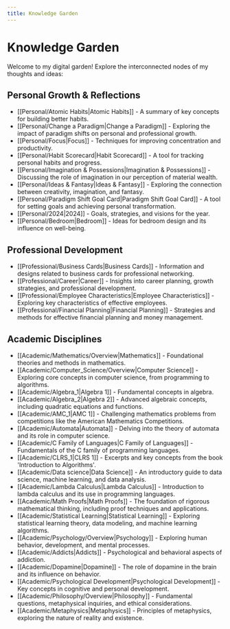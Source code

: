 ```yaml
---
title: Knowledge Garden
---
```


# Knowledge Garden

Welcome to my digital garden! Explore the interconnected nodes of my thoughts and ideas:
## Personal Growth & Reflections
- [[Personal/Atomic Habits|Atomic Habits]] - A summary of key concepts for building better habits.
- [[Personal/Change a Paradigm|Change a Paradigm]] - Exploring the impact of paradigm shifts on personal and professional growth.
- [[Personal/Focus|Focus]] - Techniques for improving concentration and productivity.
- [[Personal/Habit Scorecard|Habit Scorecard]] - A tool for tracking personal habits and progress.
- [[Personal/Imagination & Possessions|Imagination & Possessions]] - Discussing the role of imagination in our perception of material wealth.
- [[Personal/Ideas & Fantasy|Ideas & Fantasy]] - Exploring the connection between creativity, imagination, and fantasy.
- [[Personal/Paradigm Shift Goal Card|Paradigm Shift Goal Card]] - A tool for setting goals and achieving personal transformation.
- [[Personal/2024|2024]] - Goals, strategies, and visions for the year.
- [[Personal/Bedroom|Bedroom]] - Ideas for bedroom design and its influence on well-being.

## Professional Development
- [[Professional/Business Cards|Business Cards]] - Information and designs related to business cards for professional networking.
- [[Professional/Career|Career]] - Insights into career planning, growth strategies, and professional development.
- [[Professional/Employee Characteristics|Employee Characteristics]] - Exploring key characteristics of effective employees.
- [[Professional/Financial Planning|Financial Planning]] - Strategies and methods for effective financial planning and money management.

## Academic Disciplines
- [[Academic/Mathematics/Overview|Mathematics]] - Foundational theories and methods in mathematics.
- [[Academic/Computer_Science/Overview|Computer Science]] - Exploring core concepts in computer science, from programming to algorithms.
- [[Academic/Algebra_1|Algebra 1]] - Fundamental concepts in algebra.
- [[Academic/Algebra_2|Algebra 2]] - Advanced algebraic concepts, including quadratic equations and functions.
- [[Academic/AMC_1|AMC 1]] - Challenging mathematics problems from competitions like the American Mathematics Competitions.
- [[Academic/Automata|Automata]] - Delving into the theory of automata and its role in computer science.
- [[Academic/C Family of Languages|C Family of Languages]] - Fundamentals of the C family of programming languages.
- [[Academic/CLRS_1|CLRS 1]] - Excerpts and key concepts from the book 'Introduction to Algorithms'.
- [[Academic/Data science|Data Science]] - An introductory guide to data science, machine learning, and data analysis.
- [[Academic/Lambda Calculus|Lambda Calculus]] - Introduction to lambda calculus and its use in programming languages.
- [[Academic/Math Proofs|Math Proofs]] - The foundation of rigorous mathematical thinking, including proof techniques and applications.
- [[Academic/Statistical Learning|Statistical Learning]] - Exploring statistical learning theory, data modeling, and machine learning algorithms.
- [[Academic/Psychology/Overview|Psychology]] - Exploring human behavior, development, and mental processes.
- [[Academic/Addicts|Addicts]] - Psychological and behavioral aspects of addiction.
- [[Academic/Dopamine|Dopamine]] - The role of dopamine in the brain and its influence on behavior.
- [[Academic/Psychological Development|Psychological Development]] - Key concepts in cognitive and personal development.
- [[Academic/Philosophy/Overview|Philosophy]] - Fundamental questions, metaphysical inquiries, and ethical considerations.
- [[Academic/Metaphysics|Metaphysics]] - Principles of metaphysics, exploring the nature of reality and existence.
